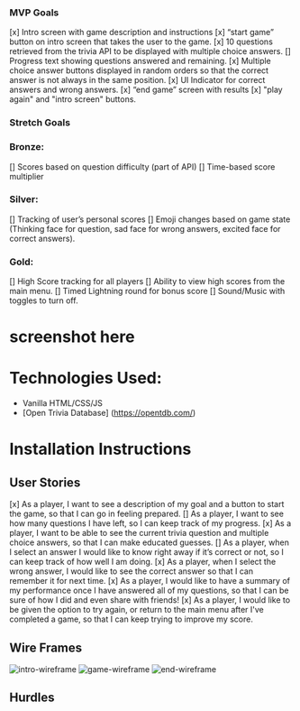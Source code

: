 ### MVP Goals
[x] Intro screen with game description and instructions
[x] “start game” button on intro screen that takes the user to the game.
[x] 10 questions retrieved from the trivia API to be displayed with multiple choice answers.
[] Progress text showing questions answered and remaining.
[x] Multiple choice answer buttons displayed in random orders so that the correct answer is not always in the same position.
[x] UI Indicator for correct answers and wrong answers.
[x] “end game” screen with results
[x] "play again" and "intro screen" buttons.

### Stretch Goals
### Bronze:
[] Scores based on question difficulty (part of API)
[] Time-based score multiplier

### Silver:
[] Tracking of user’s personal scores
[] Emoji changes based on game state (Thinking face for question, sad face for wrong answers, excited face for correct answers).

### Gold:
[] High Score tracking for all players
[] Ability to view high scores from the main menu.
[] Timed Lightning round for bonus score
[] Sound/Music with toggles to turn off.

# screenshot here

# Technologies Used:
- Vanilla HTML/CSS/JS
- [Open Trivia Database] (https://opentdb.com/)

# Installation Instructions

## User Stories
[x] As a player, I want to see a description of my goal and a button to start the game, so that I can go in feeling prepared.
[] As a player, I want to see how many questions I have left, so I can keep track of my progress.
[x] As a player, I want to be able to see the current trivia question and multiple choice answers, so that I can make educated guesses.
[] As a player, when I select an answer I would like to know right away if it’s correct or not, so I can keep track of how well I am doing.
[x] As a player, when I select the wrong answer, I would like to see the correct answer so that I can remember it for next time.
[x] As a player, I would like to have a summary of my performance once I have answered all of my questions, so that I can be sure of how I did and even share with friends!
[x] As a player, I would like to be given the option to try again, or return to the main menu after I've completed a game, so that I can keep trying to improve my score.

## Wire Frames
![intro-wireframe](https://media.git.generalassemb.ly/user/30893/files/ab86d380-0947-11eb-8bf3-fc8948a6eeb1)
![game-wireframe](https://media.git.generalassemb.ly/user/30893/files/ae81c400-0947-11eb-8317-522d7aea39f0)
![end-wireframe](https://media.git.generalassemb.ly/user/30893/files/a88be300-0947-11eb-96de-f4449f398230)

## Hurdles